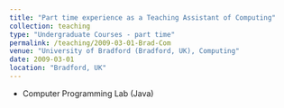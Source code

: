 ```yaml
---
title: "Part time experience as a Teaching Assistant of Computing"
collection: teaching
type: "Undergraduate Courses - part time"
permalink: /teaching/2009-03-01-Brad-Com
venue: "University of Bradford (Bradford, UK), Computing"
date: 2009-03-01
location: "Bradford, UK"
---
```


*	Computer Programming Lab (Java)
